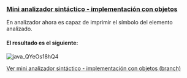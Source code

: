 ### [Mini analizador sintáctico - implementación con objetos](https://github.com/luisrico5562/SeminarioTraductores2/tree/Analizador-sintactico-implementacion-con-objetos)
En analizador ahora es capaz de imprimir el símbolo del elemento analizado.

#### El resultado es el siguiente:
![java_QYeOs18hQ4](https://github.com/luisrico5562/SeminarioTraductores2/assets/127691671/f91bd0cd-e750-4117-a297-61a8fcbec72d)


[Ver mini analizador sintáctico - implementación con objetos (branch)](https://github.com/luisrico5562/SeminarioTraductores2/tree/Analizador-sintactico-implementacion-con-objetos)
